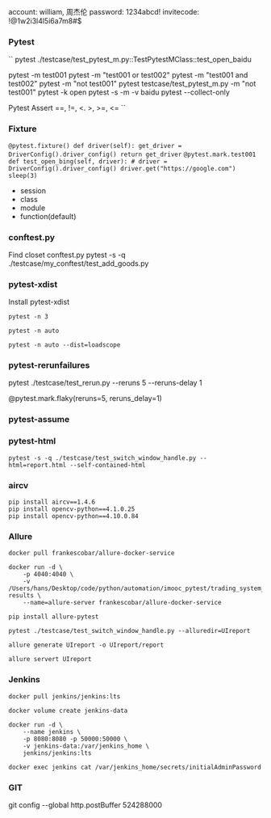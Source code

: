 


account: william, 周杰伦
password: 1234abcd!
invitecode: !@1w2i3l4l5i6a7m8#$


### Pytest

``
pytest ./testcase/test_pytest_m.py::TestPytestMClass::test_open_baidu


pytest -m test001
pytest -m "test001 or test002" 
pytest -m "test001 and test002" 
pytest -m "not test001"
pytest testcase/test_pytest_m.py -m "not test001"
pytest -k open
pytest -s -m -v baidu
pytest --collect-only

Pytest Assert
==, !=, <. >, >=, <=
``


### Fixture

``
    @pytest.fixture()
    def driver(self):
        get_driver = DriverConfig().driver_config()
        return get_driver
``
``
    @pytest.mark.test001
    def test_open_bing(self, driver):
        # driver = DriverConfig().driver_config()
        driver.get("https://google.com")
        sleep(3)
``
- session
- class
- module
- function(default)

### conftest.py

Find closet conftest.py
pytest -s -q ./testcase/my_conftest/test_add_goods.py


### pytest-xdist

Install pytest-xdist

````
pytest -n 3 

pytest -n auto

pytest -n auto --dist=loadscope

`````


### pytest-rerunfailures

pytest ./testcase/test_rerun.py --reruns 5 --reruns-delay 1

@pytest.mark.flaky(reruns=5, reruns_delay=1)


### pytest-assume


### pytest-html

````
pytest -s -q ./testcase/test_switch_window_handle.py --html=report.html --self-contained-html
````


### aircv
````
pip install aircv==1.4.6
pip install opencv-python==4.1.0.25
pip install opencv-python==4.10.0.84
````


### Allure

````
docker pull frankescobar/allure-docker-service

docker run -d \
    -p 4040:4040 \
    -v /Users/hans/Desktop/code/python/automation/imooc_pytest/trading_system_test/UIreport:/app/allure-results \
    --name=allure-server frankescobar/allure-docker-service
    
pip install allure-pytest

pytest ./testcase/test_switch_window_handle.py --alluredir=UIreport

allure generate UIreport -o UIreport/report

allure servert UIreport
````

### Jenkins

````
docker pull jenkins/jenkins:lts

docker volume create jenkins-data

docker run -d \
    --name jenkins \
    -p 8080:8080 -p 50000:50000 \
    -v jenkins-data:/var/jenkins_home \
    jenkins/jenkins:lts
    
docker exec jenkins cat /var/jenkins_home/secrets/initialAdminPassword
````

### GIT

git config --global http.postBuffer 524288000
